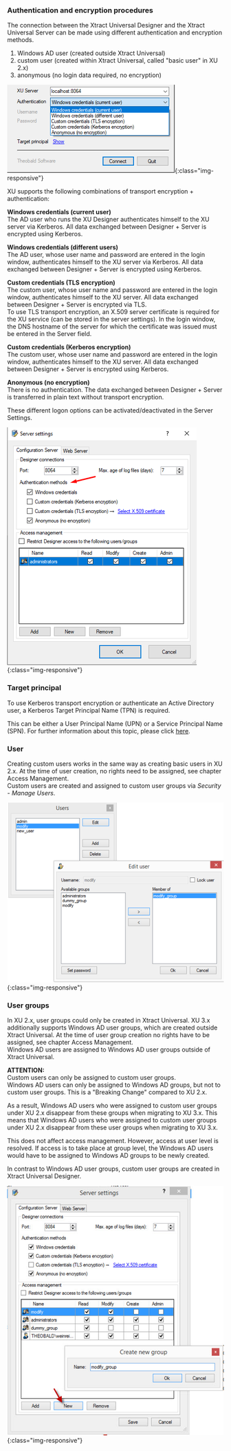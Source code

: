 ### Authentication and encryption procedures <br>
The connection between the Xtract Universal Designer and the Xtract Universal Server can be made using different authentication and encryption methods. 

1. Windows AD user (created outside Xtract Universal)
2. custom user (created within Xtract Universal, called "basic user" in XU 2.x)
3. anonymous (no login data required, no encryption)

![XU3_Designer_Authentication](/img/content/xu/authentication_xu.png){:class="img-responsive"}

XU supports the following combinations of transport encryption + authentication:

**Windows credentials (current user)**<br>
The AD user who runs the XU Designer authenticates himself to the XU server via Kerberos. All data exchanged between Designer + Server is encrypted using Kerberos.

**Windows credentials (different users)**<br> 
The AD user, whose user name and password are entered in the login window, authenticates himself to the XU server via Kerberos. All data exchanged between Designer + Server is encrypted using Kerberos.

**Custom credentials (TLS encryption)**<br>
The custom user, whose user name and password are entered in the login window, authenticates himself to the XU server. All data exchanged between Designer + Server is encrypted via TLS.<br>
To use TLS transport encryption, an X.509 server certificate is required for the XU service (can be stored in the server settings).
In the login window, the DNS hostname of the server for which the certificate was issued must be entered in the Server field.

**Custom credentials (Kerberos encryption)**<br>
The custom user, whose user name and password are entered in the login window, authenticates himself to the XU server. All data exchanged between Designer + Server is encrypted using Kerberos.

**Anonymous (no encryption)**<br>
There is no authentication. The data exchanged between Designer + Server is transferred in plain text without transport encryption.

These different logon options can be activated/deactivated in the Server Settings.

![XU3_ServerSettings_authenticaion_methods](/img/content/xu/authentisierung_xu.png){:class="img-responsive"}

### Target principal<br>
To use Kerberos transport encryption or authenticate an Active Directory user, a Kerberos Target Principal Name (TPN) is required. 

This can be either a User Principal Name (UPN) or a Service Principal Name (SPN). For further information about this topic, please click [here](https://kb.theobald-software.com/xtract-universal/target-principal-TPN).

### User<br>
Creating custom users works in the same way as creating basic users in XU 2.x. At the time of user creation, no rights need to be assigned, see chapter Access Management.<br>
Custom users are created and assigned to custom user groups via *Security - Manage Users*.

![XU3_assign_UserGroups](/img/content/XU3_assign_UserGroups.png){:class="img-responsive"}

### User groups<br>
In XU 2.x, user groups could only be created in Xtract Universal. XU 3.x additionally supports Windows AD user groups, which are created outside Xtract Universal. At the time of user group creation no rights have to be assigned, see chapter Access Management.<br>
Windows AD users are assigned to Windows AD user groups outside of Xtract Universal.

**ATTENTION:**<br>
Custom users can only be assigned to custom user groups.<br>
Windows AD users can only be assigned to Windows AD groups, but not to custom user groups. This is a "Breaking Change" compared to XU 2.x.

As a result, Windows AD users who were assigned to custom user groups under XU 2.x disappear from these groups when migrating to XU 3.x. This means that Windows AD users who were assigned to custom user groups under XU 2.x disappear from these user groups when migrating to XU 3.x.

This does not affect access management. However, access at user level is resolved. If access is to take place at group level, the Windows AD users would have to be assigned to Windows AD groups to be newly created.

In contrast to Windows AD user groups, custom user groups are created in Xtract Universal Designer.

![XU3_new_UserGroup](/img/content/XU3_new_UserGroup.jpg){:class="img-responsive"}



